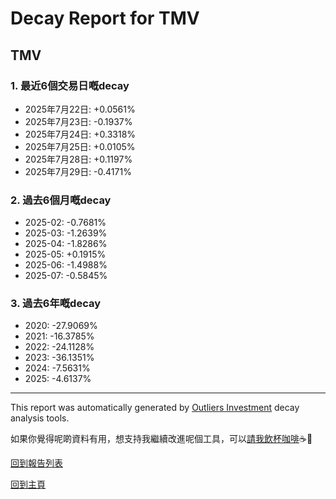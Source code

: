# Decay Report for TMV

## TMV

### 1. 最近6個交易日嘅decay

- 2025年7月22日: +0.0561%
- 2025年7月23日: -0.1937%
- 2025年7月24日: +0.3318%
- 2025年7月25日: +0.0105%
- 2025年7月28日: +0.1197%
- 2025年7月29日: -0.4171%

### 2. 過去6個月嘅decay

- 2025-02: -0.7681%
- 2025-03: -1.2639%
- 2025-04: -1.8286%
- 2025-05: +0.1915%
- 2025-06: -1.4988%
- 2025-07: -0.5845%

### 3. 過去6年嘅decay

- 2020: -27.9069%
- 2021: -16.3785%
- 2022: -24.1128%
- 2023: -36.1351%
- 2024: -7.5631%
- 2025: -4.6137%

------------------------------
This report was automatically generated by [Outliers Investment](https://outliersecon.github.io/Outliers-Investment/) decay analysis tools.

如果你覺得呢啲資料有用，想支持我繼續改進呢個工具，可以[請我飲杯咖啡](https://buymeacoffee.com/outliersecon)☕🙏

[回到報告列表](https://outliersecon.github.io/Outliers-Investment/reports/reports_public)

[回到主頁](https://outliersecon.github.io/Outliers-Investment/)